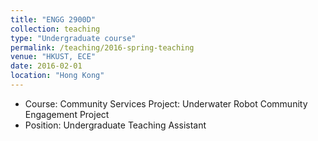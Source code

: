 ```yaml
---
title: "ENGG 2900D"
collection: teaching
type: "Undergraduate course"
permalink: /teaching/2016-spring-teaching
venue: "HKUST, ECE"
date: 2016-02-01
location: "Hong Kong"
---
```


* Course: Community Services Project: Underwater Robot Community Engagement Project
* Position: Undergraduate Teaching Assistant